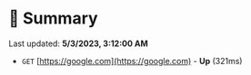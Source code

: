 # 📖 Summary
Last updated: **5/3/2023, 3:12:00 AM**

- `GET` [https://google.com](https://google.com) - **Up** (321ms)
